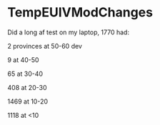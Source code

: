 # TempEUIVModChanges

Did a long af test on my laptop, 1770 had:

  2 provinces at 50-60 dev
  
  9 at 40-50
  
  65 at 30-40
  
  408 at 20-30
  
  1469 at 10-20
  
  1118 at <10
